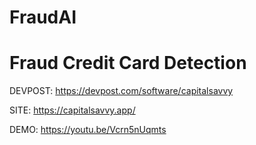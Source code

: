 # FraudAI

# Fraud Credit Card Detection

DEVPOST: https://devpost.com/software/capitalsavvy

SITE: https://capitalsavvy.app/

DEMO: https://youtu.be/Vcrn5nUqmts
